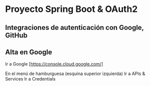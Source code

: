 # Proyecto Spring Boot & OAuth2
## Integraciones de autenticación con Google, GitHub

## Alta en Google
Ir a Google [https://console.cloud.google.com/]

En el menú de hamburguesa (esquina superior izquierda)
Ir a APIs & Services
Ir a Credentials
